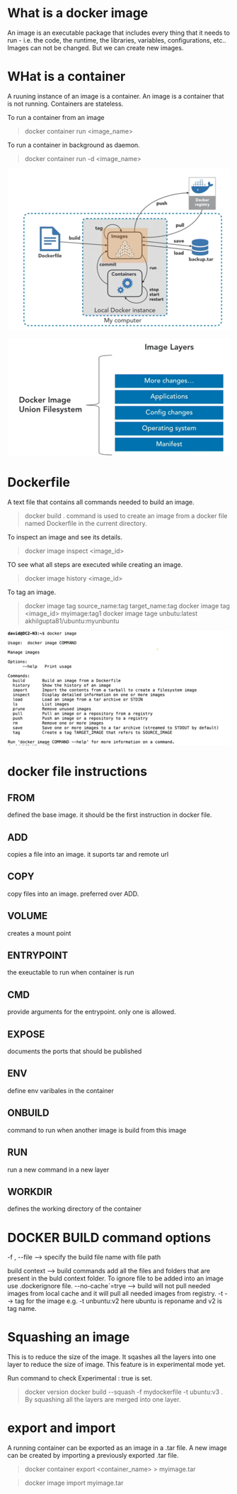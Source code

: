 # What is a docker image
An image is an executable package that includes every thing that it needs to run - i.e. the code, the runtime, the libraries, variables, configurations, etc..
Images can not be changed. But we can create new images.



# WHat is a container
A ruuning instance of an image is a container.
An image is a container that is not running.
Containers are stateless.

To run a container from an image
> docker container run <image_name>    

To run a container in background as daemon.
> docker container run -d <image_name>    

![Docker Image](./images/docker_image.png)

![Docker Image Layers](./images/docker_image_layers.png)

# Dockerfile
A text file that contains all commands needed to build an image.
> docker build .
command is used to create an image from a docker file named Dockerfile in the current directory.

To inspect an image and see its details.
> docker image inspect <image_id>

TO see what all steps are executed while creating an image.
> docker image history <image_id>

To tag an image.
> docker image tag source_name:tag target_name:tag
> docker image tag <image_id> myimage:tag1
> docker image tage unbutu:latest akhilgupta81/ubuntu:myunbuntu

![Docker Image Commands](./images/docker_image_commands.png)



# docker file instructions

## FROM
defined the base image. it should be the first instruction in docker file.
## ADD
copies a file into an image. it suports tar and remote url
## COPY 
copy files into an image. preferred over ADD.
## VOLUME
creates a mount point
## ENTRYPOINT
the exeuctable to run when container is run
## CMD 
provide arguments for the entrypoint. only one is allowed.
## EXPOSE
documents the ports that should be published
## ENV
define env varibales in the container
## ONBUILD
command to run when another image is build from this image
## RUN
run a new command in a new layer
## WORKDIR
defines the working directory of the container


# DOCKER BUILD command options
-f , --file --> specify the build file name with file path

build context --> build commands add all the files and folders that are present in the buld context folder. To ignore file to be added into an image use .dockerignore file.
--no-cache`=trye --> build will not pull needed images from local cache and it will pull all needed images from registry.
-t --> tag for the image e.g. -t unbuntu:v2   here ubuntu is reponame and v2 is tag name.



# Squashing an image
This is to reduce the size of the image.
It sqashes all the layers into one layer to reduce the size of image.
This feature is in experimental mode yet.


Run command to check Experimental : true is set.
> docker version
> docker build --squash -f mydockerfile -t ubuntu:v3 .
By squashing all the layers are merged into one layer.


# export and import
A running container can be exported as an image in a .tar file.
A new image can be created by importing a previously exported .tar file.

> docker container export <container_name> > myimage.tar

> docker image import myimage.tar

